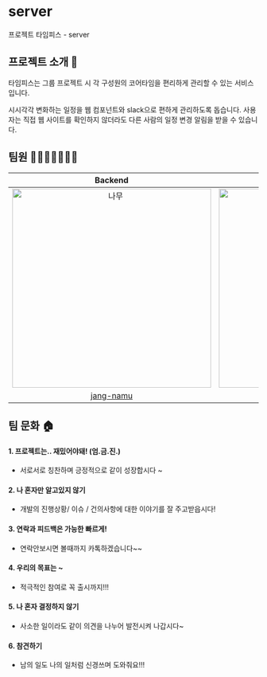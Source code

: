 # server
프로젝트 타임피스 - server

## 프로젝트 소개 📝

타임피스는 그룹 프로젝트 시 각 구성원의 코어타임을 편리하게 관리할 수 있는 서비스입니다.

시시각각 변화하는 일정을 웹 컴포넌트와 slack으로 편하게 관리하도록 돕습니다. 사용자는 직접 웹 사이트를 확인하지 않더라도 다른 사람의 일정 변경 알림을 받을 수 있습니다.

## 팀원 👨‍👨‍👧‍👧👩‍👦‍👦

|Backend|Backend|
|:-:|:-:|
|<img src="https://avatars.githubusercontent.com/u/121238128?v=4" width=400px alt="나무"/>|<img src="https://avatars.githubusercontent.com/u/92552047?v=4" width=400px alt="깨구리"/>|
|[jang-namu](https://github.com/tributetothemoon)|[squidjiny](https://github.com/squidjiny)|

## 팀 문화 🏠

#### 1. 프로젝트는.. 재밌어야돼! (엄.금.진.)

- 서로서로 칭찬하며 긍정적으로 같이 성장합시다 ~

#### 2. 나 혼자만 알고있지 않기

- 개발의 진행상황/ 이슈 / 건의사항에 대한 이야기를 잘 주고받읍시다!

#### 3. 연락과 피드백은 가능한 빠르게!

- 연락안보시면 볼때까지 카톡하겠습니다~~

#### 4. 우리의 목표는 ~

- 적극적인 참여로 꼭 출시까지!!!

#### 5. 나 혼자 결정하지 않기

- 사소한 일이라도 같이 의견을 나누어 발전시켜 나갑시다~

#### 6. 참견하기

- 남의 일도 나의 일처럼 신경쓰며 도와줘요!!!